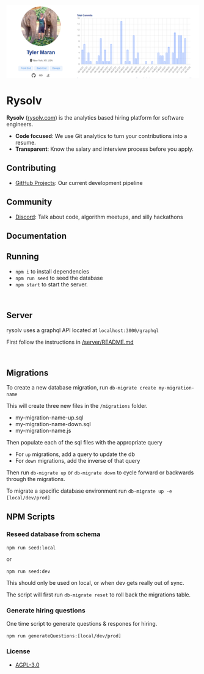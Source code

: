 ![profile](./assets/profile_tyler.png)

# Rysolv

**Rysolv** ([rysolv.com](http://rysolv.com/)) is the analytics based hiring platform for software engineers.

- **Code focused**: We use Git analytics to turn your contributions into a resume.
- **Transparent**: Know the salary and interview process before you apply.

## Contributing

- [GitHub Projects](https://github.com/rysolv/rysolv/projects/1): Our current development pipeline

## Community

- [Discord](https://discord.gg/kqt8RcVggN): Talk about code, algorithm meetups, and silly hackathons

## Documentation

## Running

- `npm i` to install dependencies
- `npm run seed` to seed the database
- `npm start` to start the server.

<br>

## Server

rysolv uses a graphql API located at `localhost:3000/graphql`

First follow the instructions in [/server/README.md](/server/README.md)

<br>

## Migrations

To create a new database migration, run `db-migrate create my-migration-name`

This will create three new files in the `/migrations` folder.

- my-migration-name-up.sql
- my-migration-name-down.sql
- my-migration-name.js

Then populate each of the sql files with the appropriate query

- For `up` migrations, add a query to update the db
- For `down` migrations, add the inverse of that query

Then run `db-migrate up` or `db-migrate down` to cycle forward or backwards through the migrations.

To migrate a specific database environment run `db-migrate up -e [local/dev/prod]`

## NPM Scripts

### Reseed database from schema

`npm run seed:local`

or

`npm run seed:dev`

This should only be used on local, or when dev gets really out of sync.

The script will first run `db-migrate reset` to roll back the migrations table.

### Generate hiring questions

One time script to generate questions & respones for hiring.

`npm run generateQuestions:[local/dev/prod]`

### License

- [AGPL-3.0](https://github.com/rysolv/rysolv/blob/master/LICENSE)
